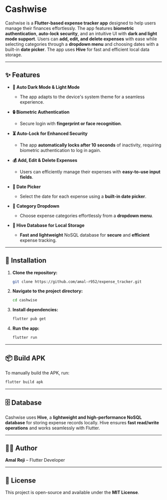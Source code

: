 # **Cashwise**

Cashwise is a **Flutter-based expense tracker app** designed to help users manage their finances effortlessly. The app features **biometric authentication**, **auto-lock security**, and an intuitive UI with **dark and light mode support**. Users can **add, edit, and delete expenses** with ease while selecting categories through a **dropdown menu** and choosing dates with a built-in **date picker**. The app uses **Hive** for fast and efficient local data storage.

---

## ✨ **Features**

- **🌙 Auto Dark Mode & Light Mode**
    - The app adapts to the device's system theme for a seamless experience.

- **🔒 Biometric Authentication**
    - Secure login with **fingerprint or face recognition**.

- **⏳ Auto-Lock for Enhanced Security**
    - The app **automatically locks after 10 seconds** of inactivity, requiring biometric authentication to log in again.

- **💰 Add, Edit & Delete Expenses**
    - Users can efficiently manage their expenses with **easy-to-use input fields**.

- **📆 Date Picker**
    - Select the date for each expense using a **built-in date picker**.

- **📂 Category Dropdown**
    - Choose expense categories effortlessly from a **dropdown menu**.

- **💾 Hive Database for Local Storage**
    - **Fast and lightweight** NoSQL database for **secure** and **efficient** expense tracking.

---

## 🚀 **Installation**

1. **Clone the repository:**

   ```sh
   git clone https://github.com/amal-r952/expense_tracker.git
   ```  

2. **Navigate to the project directory:**

   ```sh
   cd cashwise
   ```  

3. **Install dependencies:**

   ```sh
   flutter pub get
   ```  

4. **Run the app:**

   ```sh
   flutter run
   ```  

---

## 📦 **Build APK**

To manually build the APK, run:

```sh
flutter build apk
```  

---

## 🗄️ **Database**

Cashwise uses **Hive**, a **lightweight and high-performance NoSQL database** for storing expense records locally. Hive ensures **fast read/write operations** and works seamlessly with Flutter.

---

## 👨‍💻 **Author**

**Amal Reji** – Flutter Developer

---

## 📜 **License**

This project is open-source and available under the **MIT License**.  
